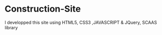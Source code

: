 # Construction-Site
I developped this site using HTML5, CSS3 ,JAVASCRIPT &amp; JQuery, SCAAS library 
